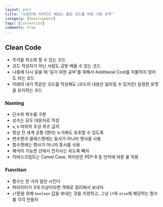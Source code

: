 ```yaml
---
layout: post
title: "오랜만에 리마인드 해보는 클린 코드를 위한 기본 규칙"
category: [development]
tags: [convention]
comments: true
---
```


## Clean Code

- 주석을 최소화 할 수 있는 코드
- 코드 작성자가 아닌 사람도 금방 배울 수 있는 코드
- 나중에 다시 읽을 때 '읽기 위한 공부'를 위해서 Additianal Cost를 지불하지 않아도 되는 코드
- 미래의 내가 똑같은 코드를 작성해도 (코드의 내용은 달라질 수 있지만) 일정한 포맷을 유지하는 코드

### Naming

- 단수와 복수를 구분
- 상수는 모두 대문자로 작성
- `a`, `b` 따위의 초성 퀴즈 금지
- 항상 전 세계 공통 (영어) 누가봐도 유추할 수 있도록
- 변수명과 클래스명에는 동사가 아니라 명사를 사용
- 함수명에는 명사가 아니라 동사를 사용
- 해석이 가능한 선에서 전치사는 되도록 빼자
- 자바스크립트는 Camel Case, 파이썬은 PEP-8 등 언어에 따른 룰 적용

### Function

- 함수는 한 가지 일만 시킨다
- 파라미터가 3개 이상이라면 객체로 정리해서 보내자
- `if`문을 위해 `boolean` 값을 보내는 것을 지양하고, 그냥 `if`와 `else`에 해당하는 함수를 각각 만들자
